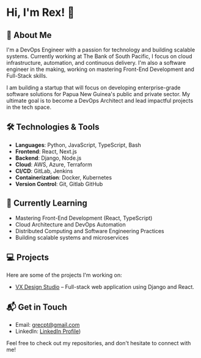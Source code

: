 # Hi, I'm Rex! 👋

## 🚀 About Me
I'm a DevOps Engineer with a passion for technology and building scalable systems. Currently working at The Bank of South Pacific, I focus on cloud infrastructure, automation, and continuous delivery. I'm also a software engineer in the making, working on mastering Front-End Development and Full-Stack skills.

I am building a startup that will focus on developing enterprise-grade software solutions for Papua New Guinea's public and private sector. My ultimate goal is to become a DevOps Architect and lead impactful projects in the tech space.

## 🛠️ Technologies & Tools
- **Languages**: Python, JavaScript, TypeScript, Bash
- **Frontend**: React, Next.js
- **Backend**: Django, Node.js
- **Cloud**: AWS, Azure, Terraform
- **CI/CD**: GitLab, Jenkins
- **Containerization**: Docker, Kubernetes
- **Version Control**: Git, Gitlab GitHub

## 🌱 Currently Learning
- Mastering Front-End Development (React, TypeScript)
- Cloud Architecture and DevOps Automation
- Distributed Computing and Software Engineering Practices
- Building scalable systems and microservices

## 💻 Projects
Here are some of the projects I'm working on:
- [VX Design Studio](#) – Full-stack web application using Django and React.

## 📬 Get in Touch
- Email: grecpt@gmail.com
- LinkedIn: [LinkedIn Profile](https://www.linkedin.com/in/rex-makusia-00333994/))

Feel free to check out my repositories, and don't hesitate to connect with me!
